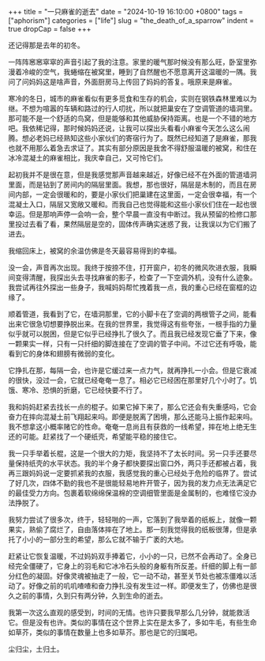 +++
title = "一只麻雀的逝去"
date = "2024-10-19 16:10:00 +0800"
tags = ["aphorism"]
categories = ["life"]
slug = "the_death_of_a_sparrow"
indent = true
dropCap = false
+++

还记得那是去年的初冬。

一阵阵窸窸窣窣的声音引起了我的注意。家里的暖气那时候没有那么旺，卧室里弥漫着冷峻的空气，我蜷缩在被窝里，睡到了自然醒也不愿意离开这温暖的一隅。我问了问妈妈这是啥声音，外面厨房马上传回了妈妈的答复。哦原来是麻雀。

寒冷的冬日，城市的麻雀看似有更多觅食和生存的机会，实则在钢铁森林里难以为继。不想为喧嚣的车辆和路过的行人叨扰，所以就把巢安在了空调管道的墙洞里。那可能不是一个舒适的鸟窝，但是能够和其他威胁保持距离。也是一个不错的地方吧。我依稀记得，那时候妈妈还说，让我可以探出头看看小麻雀今天怎么这么闹腾。想必老妈已经熟知这些小家伙们的寄宿行为了。既然已经知道了是麻雀，那我也就不用那么着急去求证了。其实有部分原因是我舍不得舒服温暖的被窝，和住在冰冷混凝土的麻雀相比，我庆幸自己，又可怜它们。

起初我并不是很在意，但是我感觉那声音越来越近，好像已经不在外面的管道墙洞里面，而是钻到了房间内的隔层里面。我想，那也很好，隔层是木制的，而且在房间内部，一定会很暖和的，要是小家伙们把巢建在这里面，一定会很幸福，有一个混凝土入口，隔层又宽敞又暖和。而我自己也觉得能和这些小家伙们住在一起也很幸运。但是那响声停一会响一会，整个早晨一直没有中断过。我从预留的检修口那里投过去看了看，果然隔层是空的，固体传声确实迷惑了我，让我误以为它们搬了进去。

我缩回床上，被窝的余温仿佛是冬天最容易得到的幸福。

没一会，声音再次出现。我终于按捺不住，打开窗户，初冬的微风吹进衣服，我瞬间变得清醒，我探出头去寻找麻雀的影子，检查了一下空调外机，没有什么迹象。我尝试再往外探出一些身子，我喊妈妈帮忙拽着我一点，我的重心已经在窗框的边缘了。

顺着管道，我看到了它，在墙洞那里，它的小脚卡在了空调的两根管子之间，能看出来它很急切想要挣脱出来。在我的世界里，我觉得这有些夸张，一根手指的力量似乎就可以脱困，但是它似乎已经挣扎了很久了。而且我已经发现它垂了下来，像一颗果实一样，只有一只纤细的脚连接在了空调的管子中间。不过它还有呼吸，能看到它的身体和翅膀有微弱的变化。


它挣扎在那，每隔一会，也许是它缓过来一点力气，就再挣扎一小会。但是它衰减的很快，没过一会，它就已经奄奄一息了。相必它已经困在那里好几个小时了。饥饿、寒冷、恐惧的折磨，它已经快要不行了。

我和妈妈赶紧去找长一点的棍子。如果它掉下来了，那么它还会有失重感吗，它会奋力在摔向混凝土前飞翔起来吗。即便是脱离了困境，那么还能马上振作起来吗。我不想拿这小概率赌它的性命。奄奄一息尚且有获救的一线希望，摔在地上绝无生还的可能。赶紧找了一个硬纸壳，希望能平稳的接住它。

我一只手举着长棍，这是一个很大的力矩，我坚持不了太长时间。另一只手还要尽量保持纸壳的水平状态。我的半个身子都快要探出窗口外，两只手还都被占着，我再三跟妈妈说一定要抓紧我的衣服，我感觉我的重心已经处于危险的临界了。尝试了好几次，四体不勤的我也不是很能轻易地杵开管子，因为我的发力点无法满足它的最佳受力方向。包裹着软绵绵保温棉的空调细管里面是金属制的，也难怪它没办法挣脱了。

我努力尝试了很多次，终于，轻轻啪的一声，它落到了我举着的纸板上，就像一颗果实，熟偷了腐烂了，自由落体摔在了地上。那一刻我觉得我的纸板很薄，但是承托了小小的一部分生的希望，那么它就不输于广袤的大地。

赶紧让它恢复温暖，不过妈妈双手捧着它，小小的一只，已然不会再动了。全身已经完全僵硬了，它身上的羽毛和它冰冷石头般的身躯有所反差。纤细的脚上有一部分红色的凝固。好像灵魂被抽走了一般，它一动不动，甚至关节处也被冻僵难以活动了。好像之前的叽叽喳喳和奋力挣扎没有发生过一样。即便发生了，仿佛也是很久之前的事情，久到只有两分钟，久到生命的逝去。

我第一次这么直观的感受到，时间的无情。也许只要我早那么几分钟，就能救活它。但是没有也许。类似的事情在这个世界上实在是太多了，多如牛毛，有些生命如草芥，类似的事情在数量上也多如草芥。那也是它的归属吧。

尘归尘，土归土。